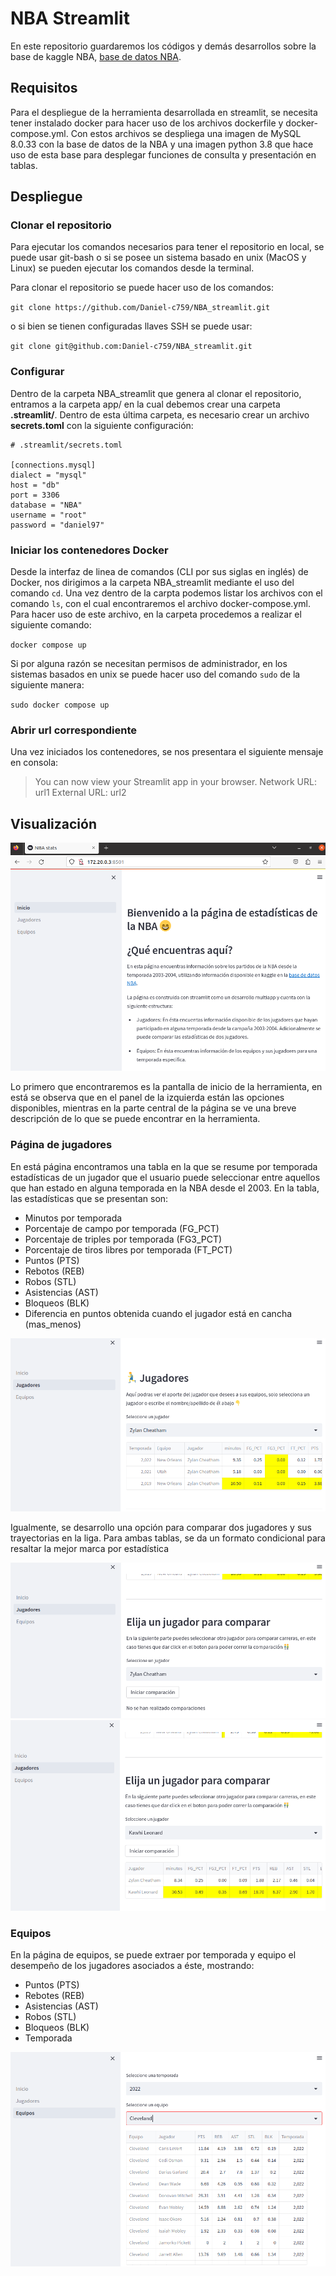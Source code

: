 # NBA Streamlit
En este repositorio guardaremos los códigos y demás desarrollos sobre la base de kaggle NBA, [base de datos NBA](https://www.kaggle.com/datasets/nathanlauga/nba-games).

## Requisitos
Para el despliegue de la herramienta desarrollada en streamlit, se necesita tener instalado docker para hacer uso de los archivos dockerfile y docker-compose.yml. Con estos archivos se despliega una imagen de MySQL 8.0.33 con la base de datos de la NBA y una imagen python 3.8 que hace uso de esta base para desplegar funciones de consulta y presentación en tablas.

## Despliegue
### Clonar el repositorio
Para ejecutar los comandos necesarios para tener el repositorio en local, se puede usar git-bash o si se posee un sistema basado en unix (MacOS y Linux) se pueden ejecutar los comandos desde la terminal.

Para clonar el repositorio se puede hacer uso de los comandos:

`git clone https://github.com/Daniel-c759/NBA_streamlit.git`

o si bien se tienen configuradas llaves SSH se puede usar:

`git clone git@github.com:Daniel-c759/NBA_streamlit.git`

### Configurar

Dentro de la carpeta NBA_streamlit que genera al clonar el repositorio, entramos a la carpeta app/ en la cual debemos crear una carpeta **.streamlit/**. Dentro de esta última carpeta, es necesario crear un archivo **secrets.toml** con la siguiente configuración:

```
# .streamlit/secrets.toml

[connections.mysql]
dialect = "mysql"
host = "db"
port = 3306
database = "NBA"
username = "root"
password = "daniel97"
```

### Iniciar los contenedores Docker
Desde la interfaz de linea de comandos (CLI por sus siglas en inglés) de Docker, nos dirigimos a la carpeta NBA_streamlit mediante el uso del comando `cd`. Una vez dentro de la carpta podemos listar los archivos con el comando `ls`, con el cual encontraremos el archivo docker-compose.yml. Para hacer uso de este archivo, en la carpeta procedemos a realizar el siguiente comando:

`docker compose up`

Si por alguna razón se necesitan permisos de administrador, en los sistemas basados en unix se puede hacer uso del comando `sudo` de la siguiente manera:

`sudo docker compose up`

### Abrir url correspondiente
Una vez iniciados los contenedores, se nos presentara el siguiente mensaje en consola:

> You can now view your Streamlit app in your browser.
> Network URL: url1
> External URL: url2

## Visualización

![Imagen de la pantalla inicial](imagenes/inicio_nba.png)

Lo primero que encontraremos es la pantalla de inicio de la herramienta, en está se observa que en el panel de la izquierda están las opciones disponibles, mientras en la parte central de la página se ve una breve descripción de lo que se puede encontrar en la herramienta.

### Página de jugadores

En está página encontramos una tabla en la que se resume por temporada estadísticas de un jugador que el usuario puede seleccionar entre aquellos que han estado en alguna temporada en la NBA desde el 2003. En la tabla, las estadísticas que se presentan son:

* Minutos por temporada
* Porcentaje de campo por temporada (FG_PCT)
* Porcentaje de triples por temporada (FG3_PCT)
* Porcentaje de tiros libres por temporada (FT_PCT)
* Puntos (PTS)
* Rebotos (REB)
* Robos (STL)
* Asistencias (AST)
* Bloqueos (BLK)
* Diferencia en puntos obtenida cuando el jugador está en cancha (mas_menos)

![Imagen uno de la página de jugadores](imagenes/jugadores1.png)

Igualmente, se desarrollo una opción para comparar dos jugadores y sus trayectorias en la liga. Para ambas tablas, se da un formato condicional para resaltar la mejor marca por estadística

![Imagen dos de la página de jugadores](imagenes/jugadores2.png)
![Imagen tres de la página de jugadores](imagenes/jugadores3.png)

### Equipos

En la página de equipos, se puede extraer por temporada y equipo el desempeño de los jugadores asociados a éste, mostrando:

* Puntos (PTS)
* Rebotes (REB)
* Asistencias (AST)
* Robos (STL)
* Bloqueos (BLK)
* Temporada

![Imagen de la página de equipos](imagenes/equipos.png)
